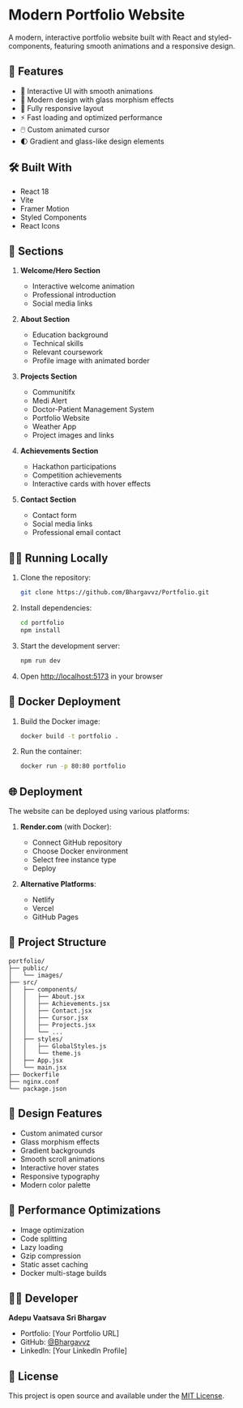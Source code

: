 # Modern Portfolio Website

A modern, interactive portfolio website built with React and styled-components, featuring smooth animations and a responsive design.

## 🌟 Features

- 💫 Interactive UI with smooth animations
- 🎨 Modern design with glass morphism effects
- 📱 Fully responsive layout
- ⚡ Fast loading and optimized performance
- 🖱️ Custom animated cursor
- 🌓 Gradient and glass-like design elements

## 🛠️ Built With

- React 18
- Vite
- Framer Motion
- Styled Components
- React Icons

## 🚀 Sections

1. **Welcome/Hero Section**
   - Interactive welcome animation
   - Professional introduction
   - Social media links

2. **About Section**
   - Education background
   - Technical skills
   - Relevant coursework
   - Profile image with animated border

3. **Projects Section**
   - Communitifx
   - Medi Alert
   - Doctor-Patient Management System
   - Portfolio Website
   - Weather App
   - Project images and links

4. **Achievements Section**
   - Hackathon participations
   - Competition achievements
   - Interactive cards with hover effects

5. **Contact Section**
   - Contact form
   - Social media links
   - Professional email contact

## 🏃‍♂️ Running Locally

1. Clone the repository:
   ```bash
   git clone https://github.com/Bhargavvz/Portfolio.git
   ```

2. Install dependencies:
   ```bash
   cd portfolio
   npm install
   ```

3. Start the development server:
   ```bash
   npm run dev
   ```

4. Open [http://localhost:5173](http://localhost:5173) in your browser

## 🐳 Docker Deployment

1. Build the Docker image:
   ```bash
   docker build -t portfolio .
   ```

2. Run the container:
   ```bash
   docker run -p 80:80 portfolio
   ```

## 🌐 Deployment

The website can be deployed using various platforms:

1. **Render.com** (with Docker):
   - Connect GitHub repository
   - Choose Docker environment
   - Select free instance type
   - Deploy

2. **Alternative Platforms**:
   - Netlify
   - Vercel
   - GitHub Pages

## 📁 Project Structure

```
portfolio/
├── public/
│   └── images/
├── src/
│   ├── components/
│   │   ├── About.jsx
│   │   ├── Achievements.jsx
│   │   ├── Contact.jsx
│   │   ├── Cursor.jsx
│   │   ├── Projects.jsx
│   │   └── ...
│   ├── styles/
│   │   ├── GlobalStyles.js
│   │   └── theme.js
│   ├── App.jsx
│   └── main.jsx
├── Dockerfile
├── nginx.conf
└── package.json
```

## 🎨 Design Features

- Custom animated cursor
- Glass morphism effects
- Gradient backgrounds
- Smooth scroll animations
- Interactive hover states
- Responsive typography
- Modern color palette

## 🔧 Performance Optimizations

- Image optimization
- Code splitting
- Lazy loading
- Gzip compression
- Static asset caching
- Docker multi-stage builds

## 👨‍💻 Developer

**Adepu Vaatsava Sri Bhargav**
- Portfolio: [Your Portfolio URL]
- GitHub: [@Bhargavvz](https://github.com/Bhargavvz)
- LinkedIn: [Your LinkedIn Profile]

## 📄 License

This project is open source and available under the [MIT License](LICENSE).